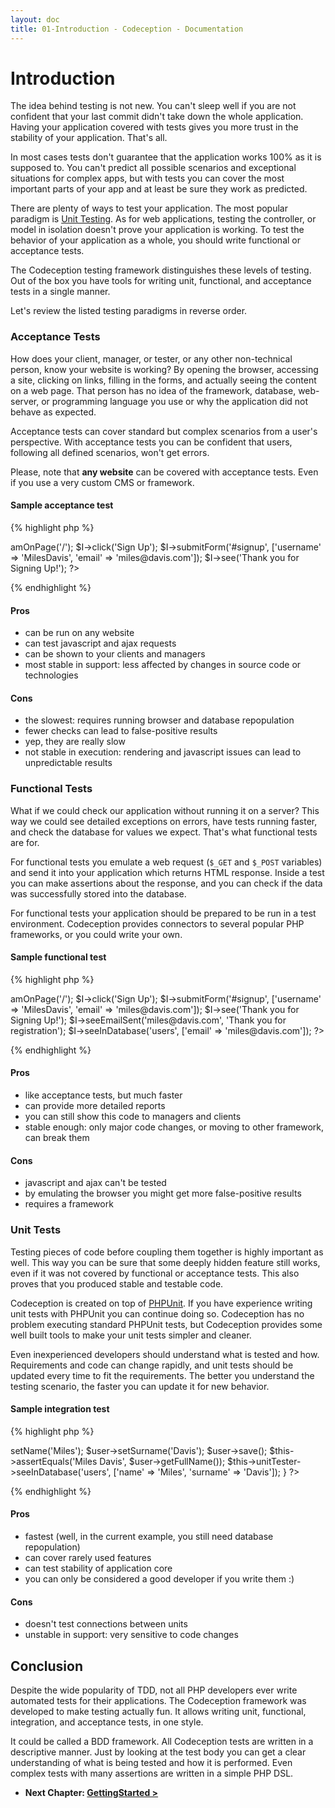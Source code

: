 ```yaml
---
layout: doc
title: 01-Introduction - Codeception - Documentation
---
```


# Introduction

The idea behind testing is not new. You can't sleep well if you are not confident that your last commit didn't take down the whole application.
Having your application covered with tests gives you more trust in the stability of your application. That's all.

In most cases tests don't guarantee that the application works 100% as it is supposed to. You can't predict all possible scenarios and exceptional situations for complex apps, but with tests you can cover the most important parts of your app and at least be sure they work as predicted.

There are plenty of ways to test your application. The most popular paradigm is [Unit Testing](http://en.wikipedia.org/wiki/Unit_testing). As for web applications, testing the controller, or model in isolation doesn't prove your application is working. To test the behavior of your application as a whole, you should write functional or acceptance tests.

The Codeception testing framework distinguishes these levels of testing. Out of the box you have tools for writing unit, functional, and acceptance tests in a single manner.

Let's review the listed testing paradigms in reverse order.

### Acceptance Tests

How does your client, manager, or tester, or any other non-technical person, know your website is working? By opening the browser, accessing a site, clicking on links, filling in the forms, and actually seeing the content on a web page. That person has no idea of the framework, database, web-server, or programming language you use or why the application did not behave as expected.

Acceptance tests can cover standard but complex scenarios from a user's perspective. With acceptance tests you can be confident that users, following all defined scenarios, won't get errors.

Please, note that **any website** can be covered with acceptance tests. Even if you use a very custom CMS or framework.

#### Sample acceptance test

{% highlight php %}

<?php
$I = new AcceptanceTester($scenario);
$I->amOnPage('/');
$I->click('Sign Up');
$I->submitForm('#signup', ['username' => 'MilesDavis', 'email' => 'miles@davis.com']);
$I->see('Thank you for Signing Up!');
?>

{% endhighlight %}

#### Pros

* can be run on any website
* can test javascript and ajax requests
* can be shown to your clients and managers
* most stable in support: less affected by changes in source code or technologies

#### Cons
* the slowest: requires running browser and database repopulation
* fewer checks can lead to false-positive results
* yep, they are really slow
* not stable in execution: rendering and javascript issues can lead to unpredictable results


### Functional Tests

What if we could check our application without running it on a server? This way we could see detailed exceptions on errors, have tests running faster, and check the database for values we expect. That's what functional tests are for.

For functional tests you emulate a web request (`$_GET` and `$_POST` variables) and send it into your application which returns HTML response. Inside a test you can make assertions about the response, and you can check if the data was successfully stored into the database.

For functional tests your application should be prepared to be run in a test environment. Codeception provides connectors to several popular PHP frameworks, or you could write your own.

#### Sample functional test

{% highlight php %}

<?php
$I = new FunctionalTester($scenario);
$I->amOnPage('/');
$I->click('Sign Up');
$I->submitForm('#signup', ['username' => 'MilesDavis', 'email' => 'miles@davis.com']);
$I->see('Thank you for Signing Up!');
$I->seeEmailSent('miles@davis.com', 'Thank you for registration');
$I->seeInDatabase('users', ['email' => 'miles@davis.com']);
?>

{% endhighlight %}

#### Pros

* like acceptance tests, but much faster
* can provide more detailed reports
* you can still show this code to managers and clients
* stable enough: only major code changes, or moving to other framework, can break them

#### Cons

* javascript and ajax can't be tested
* by emulating the browser you might get more false-positive results
* requires a framework

### Unit Tests

Testing pieces of code before coupling them together is highly important as well. This way you can be sure that some deeply hidden feature still works, even if it was not covered by functional or acceptance tests. This also proves that you produced stable and testable code.

Codeception is created on top of [PHPUnit](http://www.phpunit.de/). If you have experience writing unit tests with PHPUnit you can continue doing so. Codeception has no problem executing standard PHPUnit tests, but Codeception provides some well built tools to make your unit tests simpler and cleaner.

Even inexperienced developers should understand what is tested and how. Requirements and code can change rapidly, and unit tests should be updated every time to fit the requirements. The better you understand the testing scenario, the faster you can update it for new behavior. 

#### Sample integration test

{% highlight php %}

<?php
function testSavingUser()
{
    $user = new User();
    $user->setName('Miles');
    $user->setSurname('Davis');
    $user->save();
    $this->assertEquals('Miles Davis', $user->getFullName());
    $this->unitTester->seeInDatabase('users', ['name' => 'Miles', 'surname' => 'Davis']);
}
?>

{% endhighlight %}

#### Pros

* fastest (well, in the current example, you still need database repopulation)
* can cover rarely used features
* can test stability of application core
* you can only be considered a good developer if you write them :)

#### Cons

* doesn't test connections between units
* unstable in support: very sensitive to code changes

## Conclusion

Despite the wide popularity of TDD, not all PHP developers ever write automated tests for their applications. The Codeception framework was developed to make testing actually fun. It allows writing unit, functional, integration, and acceptance tests, in one style.

It could be called a BDD framework. All Codeception tests are written in a descriptive manner. Just by looking at the test body you can get a clear understanding of what is being tested and how it is performed. Even complex tests with many assertions are written in a simple PHP DSL.




* **Next Chapter: [GettingStarted >](/docs/02-GettingStarted)**